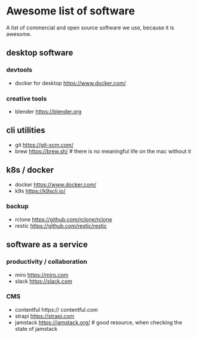 # Awesome list of software

A list of commercial and open source software we use, because it is awesome.

## desktop software

### devtools

- docker for desktop https://www.docker.com/

### creative tools

- blender https://blender.org

## cli utilities

- git https://git-scm.com/
- brew https://brew.sh/ # there is no meaningful life on the mac without it

## k8s / docker

- docker https://www.docker.com/
- k9s https://k9scli.io/

### backup

- rclone https://github.com/rclone/rclone
- restic https://github.com/restic/restic

## software as a service

### productivity / collaboration

- miro https://miro.com
- slack https://slack.com

### CMS

- contentful https:// contentful.com
- strapi https://strapi.com
- jamstack https://jamstack.org/ # good resource, when checking the state of jamstack






